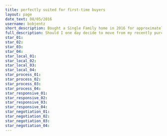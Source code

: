 ```yaml
---
title: perfectly suited for first-time buyers
layout: page
date_text: 08/05/2016
username: bobjentz
short_description: Bought a Single Family home in 2016 for approximately $200K in Cottage Grove, WI.
full_description: Should I one day decide to move from my recently purchased home, my first call will be to Grant Smith. I can not possibly have higher praise for Grant and I strongly recommend him as a realtor.<br /><br />Grant succeeded in finding for me the place I had been dreaming of despite the high demand and limited supply of housing in Dane County. His knowledge and expertise was most helpful, but it was his approach and personal touch which I appreciated, particularly in those moments when I required assurance all hope was not lost. In this trying local housing market, Grant is perfectly suited for first-time buyers like me.  He patiently walked me through each step of the process, heeded my specifications and did not waste my time showing properties unsuitable to my needs. <br /><br />Again, I strongly recommend Grant Smith and I encourage any buyer or seller to contract his services.
star_01: 
star_02:
star_03:
star_04: 
star_local_01:
star_local_02:
star_local_03:
star_local_04:
star_process_01:
star_process_02:
star_process_03:
star_process_04:
star_responsive_01:
star_responsive_02:
star_responsive_03:
star_responsive_04:
star_negotiation_01:
star_negotiation_02:
star_negotiation_03:
star_negotiation_04:
---
```

<!-- All four stars will automatically be gold, Enter eeeeee when a star needs to be "turned off" -->
